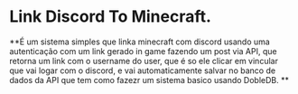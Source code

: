 # Link Discord To Minecraft.
**É um sistema simples que linka minecraft com discord usando uma autenticação com um link gerado in game fazendo um post via API, que retorna um link com o username do user, que é so ele clicar em vincular que vai logar com o discord, e vai automaticamente salvar no banco de dados da API que tem como fazezr um sistema basico usando DobleDB.
**
